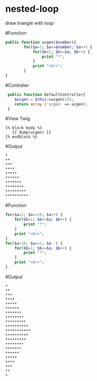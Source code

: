 # nested-loop
draw triangle with loop

#Function

```php
public function ucgen($number){
        for($a=1; $a<=$number; $a++) {
            for($b=1; $b<=$a; $b++) {
                print "*";
            }
            print "<br>";
        }
}
```
 
 #Controller
``` php
 public function DefaultController{
    $ucgen = $this->ucgen(10);
    return array ('ucgen' => ucgen);
 }
 ```
 
#View Twig
 ```twig
 {% block body %}
    {{ dump(ucgen) }}
 {% endblock %}
```

#Output
 ```
*
**
***
****
*****
******
*******
********
*********
**********
```



 #Function
```php
for($a=1; $a<=10; $a++) {
	for($b=1; $b<=$a; $b++) {
		print "*";	
	}
	print "<br>";
}
for($a<10; $a>=1; $a--) {
	for($b=1; $b<=$a; $b++) {
		print "*";	
	}
	print "<br>";
}
```

#Output
 ```
*
**
***
****
*****
******
*******
********
*********
**********
***********
**********
*********
********
*******
******
*****
****
***
**
*
```
